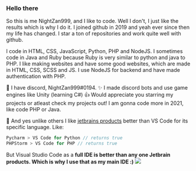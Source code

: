 ### Hello there
So this is me NightZan999, and I like to code. Well I don't, I just like the results which is why I do it. 
I joined github in 2019 and yeah ever since then my life has changed. I star a ton of repositories and work quite well with github.

I code in HTML, CSS, JavaScript, Python, PHP and NodeJS. I sometimes code in Java and Ruby because Ruby is very similar to python and java to PHP. 
I like making websites and have some good websites, which are made in HTML, CSS, SCSS and JS. I use NodeJS for backend and have made authentication with PHP.

🎉 I have discord, NightZan999#0194. 
✨ I made discord bots and use game engines like Unity (learning C#)
👍 Would appreciate you starring my projects or atleast check my projects out! I am gonna code more in 2021, like code PHP or Java. 

🎫 And yes unlike others I like [jetbrains products](https://jetbrains.com) better than VS Code for its specific language.
Like: 
```js
Pycharm > VS Code for Python // returns true
PHPStorm > VS Code for PHP // returns true
```
But Visual Studio Code as a **full IDE is better than any one Jetbrain products. Which is why I use that as my main IDE :)**
<img src="https://github-readme-stats.vercel.app/api?username=nightzan999&show_icons=true&locale=en">

